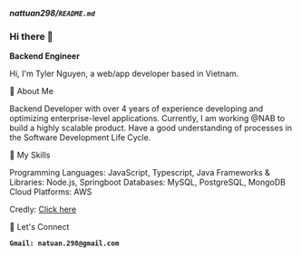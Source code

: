 ***nattuan298/`README.md`***
### Hi there 👋

**Backend Engineer**

Hi, I'm Tyler Nguyen, a web/app developer based in Vietnam.

🌟 About Me

Backend Developer with over 4 years of experience developing and optimizing enterprise-level applications.
Currently, I am working @NAB to build a highly scalable product.
Have a good understanding of processes in the Software Development Life Cycle.

🚀 My Skills

Programming Languages: JavaScript, Typescript, Java
Frameworks & Libraries: Node.js, Springboot
Databases: MySQL, PostgreSQL, MongoDB
Cloud Platforms: AWS

Credly: [Click here](https://www.credly.com/badges/3a787ad1-ff59-4633-bf48-a79e404733d2/public_url)

💬 Let's Connect

**`Gmail: natuan.298@gmail.com `**

